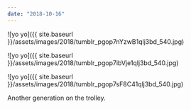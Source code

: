 ```yaml
---
date: "2018-10-16"
---
```


![yo yo]({{ site.baseurl }}/assets/images/2018/tumblr_pgop7nYzwB1qlj3bd_540.jpg)

![yo yo]({{ site.baseurl }}/assets/images/2018/tumblr_pgop7ibVje1qlj3bd_540.jpg)

![yo yo]({{ site.baseurl }}/assets/images/2018/tumblr_pgop7sF8C41qlj3bd_540.jpg)

Another generation on the trolley.
